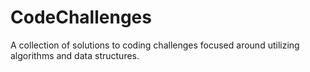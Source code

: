# CodeChallenges
A collection of solutions to coding challenges focused around utilizing algorithms and data structures. 
